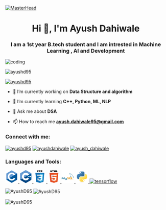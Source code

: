 [![MasterHead](https://previews.123rf.com/images/karpenkoilia/karpenkoilia1805/karpenkoilia180500027/102146167-vector-line-web-concept-for-programming-linear-web-banner-for-coding.jpg)](https://ayushd95.io)


<h1 align="center">Hi 👋, I'm Ayush Dahiwale</h1>
<h3 align="center">I am a 1st year B.tech student and I am intrested in Machine Learning , AI and Development</h3>
<img align= " right" alt="coding" width ="400" src="https://camo.githubusercontent.com/97d0c0c4209208d8ec9573c7e213e05872a9f59b703868647b559b77af601cc6/68747470733a2f2f692e70696e696d672e636f6d2f6f726967696e616c732f65382f66342f35332f65386634353334363961336563393765636433353464663436356437333931332e676966">

<p align="left"> <img src="https://komarev.com/ghpvc/?username=ayushd95&label=Profile%20views&color=0e75b6&style=flat" alt="ayushd95" /> </p>

<p align="left"> <a href="https://twitter.com/ayushd95" target="blank"><img src="https://img.shields.io/twitter/follow/ayushd95?logo=twitter&style=for-the-badge" alt="ayushd95" /></a> </p>

- 🔭 I’m currently working on **Data Structure and algorithm**

- 🌱 I’m currently learning **C++, Python, ML, NLP**

- 💬 Ask me about **DSA**

- 📫 How to reach me **ayush.dahiwale95@gmail.com**

<h3 align="left">Connect with me:</h3>
<p align="left">
<a href="https://twitter.com/ayushd95" target="blank"><img align="center" src="https://raw.githubusercontent.com/rahuldkjain/github-profile-readme-generator/master/src/images/icons/Social/twitter.svg" alt="ayushd95" height="30" width="40" /></a>
<a href="https://linkedin.com/in/ayushdahiwale" target="blank"><img align="center" src="https://raw.githubusercontent.com/rahuldkjain/github-profile-readme-generator/master/src/images/icons/Social/linked-in-alt.svg" alt="ayushdahiwale" height="30" width="40" /></a>
<a href="https://instagram.com/ayush_dahiwale" target="blank"><img align="center" src="https://raw.githubusercontent.com/rahuldkjain/github-profile-readme-generator/master/src/images/icons/Social/instagram.svg" alt="ayush_dahiwale" height="30" width="40" /></a>
</p>

<h3 align="left">Languages and Tools:</h3>
<p align="left"> <a href="https://www.cprogramming.com/" target="_blank" rel="noreferrer"> <img src="https://raw.githubusercontent.com/devicons/devicon/master/icons/c/c-original.svg" alt="c" width="40" height="40"/> </a> <a href="https://www.w3schools.com/cpp/" target="_blank" rel="noreferrer"> <img src="https://raw.githubusercontent.com/devicons/devicon/master/icons/cplusplus/cplusplus-original.svg" alt="cplusplus" width="40" height="40"/> </a> <a href="https://www.w3schools.com/css/" target="_blank" rel="noreferrer"> <img src="https://raw.githubusercontent.com/devicons/devicon/master/icons/css3/css3-original-wordmark.svg" alt="css3" width="40" height="40"/> </a> <a href="https://www.w3.org/html/" target="_blank" rel="noreferrer"> <img src="https://raw.githubusercontent.com/devicons/devicon/master/icons/html5/html5-original-wordmark.svg" alt="html5" width="40" height="40"/> </a> <a href="https://www.mysql.com/" target="_blank" rel="noreferrer"> <img src="https://raw.githubusercontent.com/devicons/devicon/master/icons/mysql/mysql-original-wordmark.svg" alt="mysql" width="40" height="40"/> </a> <a href="https://www.python.org" target="_blank" rel="noreferrer"> <img src="https://raw.githubusercontent.com/devicons/devicon/master/icons/python/python-original.svg" alt="python" width="40" height="40"/> </a> <a href="https://www.tensorflow.org" target="_blank" rel="noreferrer"> <img src="https://www.vectorlogo.zone/logos/tensorflow/tensorflow-icon.svg" alt="tensorflow" width="40" height="40"/> </a> </p>


<p><img align="left" src="https://github-readme-stats.vercel.app/api/top-langs?username=AyushD95&show_icons=true&locale=en&layout=compact" alt="AyushD95" /></p>

<p>&nbsp;<img align="center" src="https://github-readme-stats.vercel.app/api?username=AyushD95&show_icons=true&locale=en" alt="AyushD95" /></p>

<p><img align="center" src="https://github-readme-streak-stats.herokuapp.com/?user=AyushD95&" alt="AyushD95" /></p>







